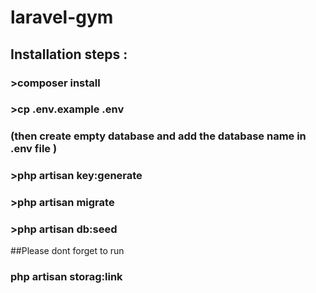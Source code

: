 # laravel-gym

## Installation steps :

### >composer install

###  >cp .env.example .env
### (then create empty database and add the database name in .env file )


### >php artisan key:generate

### >php artisan migrate

### >php artisan db:seed

##Please dont forget to run 
### php artisan storag:link
